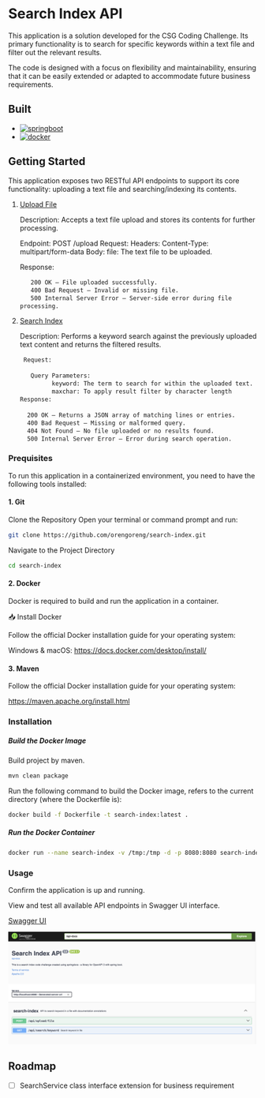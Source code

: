 # Search Index API
This application is a solution developed for the CSG Coding Challenge. Its primary functionality is to search for specific keywords within a text file and filter out the relevant results.

The code is designed with a focus on flexibility and maintainability, ensuring that it can be easily extended or adapted to accommodate future business requirements.

## Built
* [![springboot][springboot.js]][springboot-url]
* [![docker][docker.js]][docker-url]

## Getting Started
This application exposes two RESTful API endpoints to support its core functionality: uploading a text file and searching/indexing its contents.

1. [Upload File](http://localhost:8080/api/file/upload)
   
   Description: Accepts a text file upload and stores its contents for further processing.


      Endpoint: POST /upload
      Request:
          Headers:
          Content-Type: multipart/form-data
          Body:
              file: The text file to be uploaded.
      
      Response:

          200 OK – File uploaded successfully.
          400 Bad Request – Invalid or missing file.
          500 Internal Server Error – Server-side error during file processing.

2. [Search Index](http://localhost:8080/api/search)
   
   Description:  Performs a keyword search against the previously uploaded text content and returns the filtered results.

        Request:

          Query Parameters:
                keyword: The term to search for within the uploaded text.
                maxchar: To apply result filter by character length
       Response:

         200 OK – Returns a JSON array of matching lines or entries.
         400 Bad Request – Missing or malformed query.
         404 Not Found – No file uploaded or no results found.
         500 Internal Server Error – Error during search operation.

### Prequisites

To run this application in a containerized environment, you need to have the following tools installed:
#### 1. Git
Clone the Repository
Open your terminal or command prompt and run:

```sh
git clone https://github.com/orengoreng/search-index.git
```

Navigate to the Project Directory

```sh
cd search-index
```

#### 2. Docker
Docker is required to build and run the application in a container.
 

📥 Install Docker


Follow the official Docker installation guide for your operating system:

Windows & macOS:
     https://docs.docker.com/desktop/install/

#### 3. Maven

Follow the official Docker installation guide for your operating system:

https://maven.apache.org/install.html


### Installation
##### Build the Docker Image
Build project by maven.

```sh
mvn clean package
```

Run the following command to build the Docker image, refers to the current directory (where the Dockerfile is):
      
```sh
docker build -f Dockerfile -t search-index:latest .
```

##### Run the Docker Container

```sh
docker run --name search-index -v /tmp:/tmp -d -p 8080:8080 search-index
```

### Usage

Confirm the application is up and running.

View and test all available API endpoints in Swagger UI interface.

[Swagger UI](http://localhost:8080/swagger-ui/index.html#)

[![Swagger UI][swagger-ui-screenshot]](http://localhost:8080/swagger-ui/index.html#)


<!-- ROADMAP -->
## Roadmap

- [ ] SearchService class interface extension for business requirement


<!-- MARKDOWN LINKS & IMAGES -->
[springboot.js]: https://img.shields.io/badge/Spring_Boot-6DB33F?style=for-the-badge&logo=spring-boot&logoColor=white
[springboot-url]: https://spring.io/projects/spring-boot/
[docker.js]: https://img.shields.io/badge/Docker-2CA5E0?style=for-the-badge&logo=docker&logoColor=white
[docker-url]: https://www.docker.com
[swagger-ui-screenshot]: images/swagger-ui-screenshot.png
